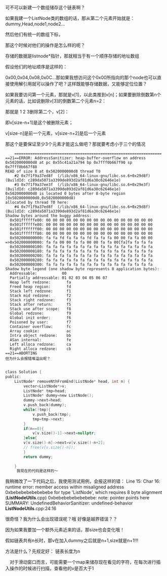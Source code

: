 可不可以新建一个数组储存这个链表啊？

如果我建一个ListNode类的数组的话，那从第二个元素开始就是：
dummy,Head,node1,node2...

然后他们有统一的数组下标，

那这个时候对他们的操作是怎么样的呢？

存储的数据是listnode*指针，那就相当于有一个顺序存储的地址数组

假设他们的地址顺序是这样的：

0x00,0x04,0x08,0x0C...那如果我想访问这个0x00所指向的那个node也可以直接使用解引用就可以操作了吧？这样既能够存储数据，又能够定位位置？



如果我要访问第一个元素，那就是v[1]，以此类推到v[n]；如果要删除倒数第n个元素的话，比如说删除v[3]的倒数第二个元素n=2：

那就是 1 2 3删除第二个，v[2]：

即v[size-n+1]是这个被删除元素；

v[size-n]是前一个元素，v[size-n+2]是后一个元素

那这个是要保证至少3个元素才能这么做吧？那就要考虑小于三个的情况

```
	=================================================================
==21==ERROR: AddressSanitizer: heap-buffer-overflow on address 0x5020000000d8 at pc 0x55c41a21a794 bp 0x7fff0b667f90 sp 0x7fff0b667f88
READ of size 8 at 0x5020000000d8 thread T0
    #2 0x7f1f9a37ed8f  (/lib/x86_64-linux-gnu/libc.so.6+0x29d8f) (BuildId: c289da5071a3399de893d2af81d6a30c62646e1e)
    #3 0x7f1f9a37ee3f  (/lib/x86_64-linux-gnu/libc.so.6+0x29e3f) (BuildId: c289da5071a3399de893d2af81d6a30c62646e1e)
0x5020000000d8 is located 0 bytes after 8-byte region [0x5020000000d0,0x5020000000d8)
allocated by thread T0 here:
    #4 0x7f1f9a37ed8f  (/lib/x86_64-linux-gnu/libc.so.6+0x29d8f) (BuildId: c289da5071a3399de893d2af81d6a30c62646e1e)
Shadow bytes around the buggy address:
  0x501ffffffe00: 00 00 00 00 00 00 00 00 00 00 00 00 00 00 00 00
  0x501ffffffe80: 00 00 00 00 00 00 00 00 00 00 00 00 00 00 00 00
  0x501fffffff00: 00 00 00 00 00 00 00 00 00 00 00 00 00 00 00 00
  0x501fffffff80: 00 00 00 00 00 00 00 00 00 00 00 00 00 00 00 00
  0x502000000000: fa fa fd fa fa fa fd fa fa fa 00 00 fa fa 00 00
=>0x502000000080: fa fa 00 00 fa fa 00 00 fa fa 00[fa]fa fa fa fa
  0x502000000100: fa fa fa fa fa fa fa fa fa fa fa fa fa fa fa fa
  0x502000000180: fa fa fa fa fa fa fa fa fa fa fa fa fa fa fa fa
  0x502000000200: fa fa fa fa fa fa fa fa fa fa fa fa fa fa fa fa
  0x502000000280: fa fa fa fa fa fa fa fa fa fa fa fa fa fa fa fa
  0x502000000300: fa fa fa fa fa fa fa fa fa fa fa fa fa fa fa fa
Shadow byte legend (one shadow byte represents 8 application bytes):
  Addressable:           00
  Partially addressable: 01 02 03 04 05 06 07 
  Heap left redzone:       fa
  Freed heap region:       fd
  Stack left redzone:      f1
  Stack mid redzone:       f2
  Stack right redzone:     f3
  Stack after return:      f5
  Stack use after scope:   f8
  Global redzone:          f9
  Global init order:       f6
  Poisoned by user:        f7
  Container overflow:      fc
  Array cookie:            ac
  Intra object redzone:    bb
  ASan internal:           fe
  Left alloca redzone:     ca
  Right alloca redzone:    cb
==21==ABORTING
但为什么会报错堆溢出呢？
```

```c

class Solution {
public:
    ListNode* removeNthFromEnd(ListNode* head, int n) {
        vector<ListNode*>v;
        ListNode* tmp=head;
        ListNode* dummy=new ListNode();
        dummy->next=head;
        v.push_back(dummy);
        while(!tmp){
            v.push_back(tmp);
            tmp=tmp->next;
        }
        if(n==0){
            v[v.size()-1]->next=nullptr;
        }else{
        v[v.size()-n]->next=v[v.size()-n+2];
        // free(v[v.size()-n]);
        }
        return dummy;
    
    }
     我现在的代码是这样的～
```



我稍微改了一下代码之后，我使用测试用例，会报这样的错：
Line 15: Char 16: runtime error: member access within misaligned address 0xbebebebebebebebe for type 'ListNode', which requires 8 byte alignment (__ListNodeUtils__.cpp) 0xbebebebebebebebe: note: pointer points here <memory cannot be printed> SUMMARY: UndefinedBehaviorSanitizer: undefined-behavior __ListNodeUtils__.cpp:24:16

很奇怪？我为什么会出现错误呢？哦 好像是越界错误？？

因为如果我要加一个额外元素近来的话，那size也会变化哦！

假如链表共有n长时，那v在加入dummy之后就是n+1,size就是n+1!!!

方法是什么？先规定好： 链表长度为n







　对于滑动窗口而言，可能需要一个map来储存现在看见的字符，在每次进行插入操作的时候进行扫描，查看他的v是否大于1